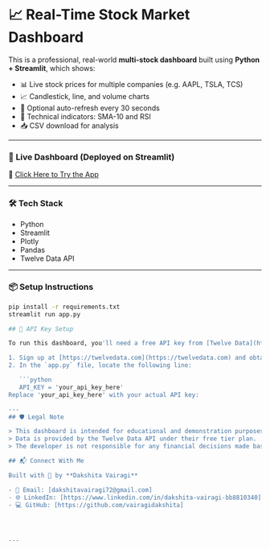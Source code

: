 # 📈 Real-Time Stock Market Dashboard

This is a professional, real-world **multi-stock dashboard** built using **Python + Streamlit**, which shows:

- 📊 Live stock prices for multiple companies (e.g. AAPL, TSLA, TCS)
- 📈 Candlestick, line, and volume charts
- 🔁 Optional auto-refresh every 30 seconds
- 📐 Technical indicators: SMA-10 and RSI
- 📥 CSV download for analysis

---

### 🚀 Live Dashboard (Deployed on Streamlit)

🔗 [Click Here to Try the App](https://stock-market-dashboard-ydtewblc2mvdzgb8stso97.streamlit.app/)

---

### 🛠 Tech Stack

- Python
- Streamlit
- Plotly
- Pandas
- Twelve Data API

---

### 📦 Setup Instructions

```bash
pip install -r requirements.txt
streamlit run app.py

## 🔑 API Key Setup

To run this dashboard, you'll need a free API key from [Twelve Data](https://twelvedata.com/).

1. Sign up at [https://twelvedata.com](https://twelvedata.com) and obtain your API key.
2. In the `app.py` file, locate the following line:

   ```python
   API_KEY = 'your_api_key_here'
Replace 'your_api_key_here' with your actual API key:

---
## 🛡 Legal Note

> This dashboard is intended for educational and demonstration purposes only.
> Data is provided by the Twelve Data API under their free tier plan.
> The developer is not responsible for any financial decisions made based on this dashboard

## 📬 Connect With Me

Built with 💙 by **Dakshita Vairagi**

- 📧 Email: [dakshitavairagi72@gmail.com]
- 🌐 LinkedIn: [https://www.linkedin.com/in/dakshita-vairagi-bb8810340]
- 💻 GitHub: [https://github.com/vairagidakshita]




---

